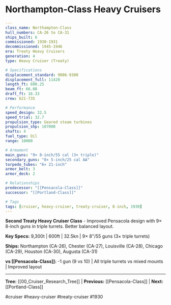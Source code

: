 # Northampton-Class Heavy Cruisers

```yaml
---
class_name: Northampton-Class
hull_numbers: CA-26 to CA-31
ships_built: 6
commissioned: 1930-1931
decommissioned: 1945-1946
era: Treaty Heavy Cruisers
generation: 4
type: Heavy Cruiser (Treaty)

# Specifications
displacement_standard: 9006-9300
displacement_full: 11420
length_ft: 600.25
beam_ft: 66.08
draft_ft: 16.33
crew: 621-735

# Performance
speed_design: 32.5
speed_trial: 32.7
propulsion_type: Geared steam turbines
propulsion_shp: 107000
shafts: 4
fuel_type: Oil
range: 10000

# Armament
main_guns: "9× 8-inch/55 cal (3× triple)"
secondary_guns: "8× 5-inch/25 cal AA"
torpedo_tubes: "6× 21-inch"
armor_belt: 3
armor_deck: 2

# Relationships
predecessor: "[[Pensacola-Class]]"
successor: "[[Portland-Class]]"

# Tags
tags: [cruiser, heavy-cruiser, treaty-cruiser, 8-inch, 1930]
---
```

**Second Treaty Heavy Cruiser Class** - Improved Pensacola design with 9× 8-inch guns in triple turrets. Better balanced layout.

**Key Specs:** 9,300t | 600ft | 32.5kn | 9× 8"/55 guns (3× triple turrets)

**Ships:** Northampton (CA-26), Chester (CA-27), Louisville (CA-28), Chicago (CA-29), Houston (CA-30), Augusta (CA-31)

**vs [[Pensacola-Class]]:** -1 gun (9 vs 10) | All triple turrets vs mixed mounts | Improved layout

---
**Tree:** [[00_Cruiser_Research_Tree]] | **Previous:** [[Pensacola-Class]] | **Next:** [[Portland-Class]]

#cruiser #heavy-cruiser #treaty-cruiser #1930
